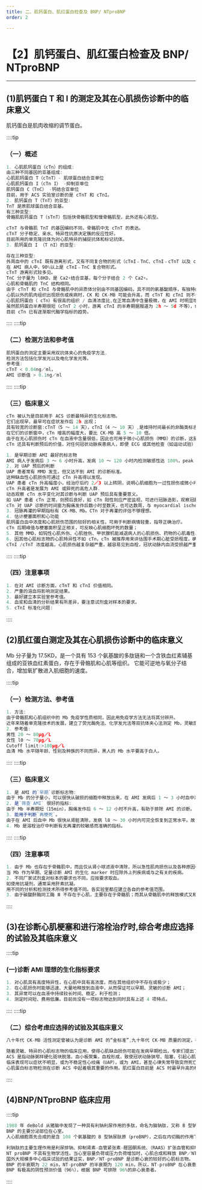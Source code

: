 ```yaml
---
title: 二、肌钙蛋白、肌红蛋白检查及 BNP/ NTproBNP
order: 2

---
```


# 【2】肌钙蛋白、肌红蛋白检查及 BNP/ NTproBNP

<kaodian :text="'生物化学检验记忆卡'" />

<!-- ######  第九章 心肌损伤的生化标志物

> 临床生化检验 -->

<beitiS/>

---

## (1)肌钙蛋白 T 和 I 的测定及其在心肌损伤诊断中的临床意义

<son :text="'生物化学检验记忆卡'" text1="(1)肌钙蛋白T和I的测定及其在心肌损伤诊断中的临床意义" :textOption="[['熟练掌握','相关专业知识','专业知识'],['熟练掌握','相关专业知识','专业知识'],['熟练掌握','专业知识','专业实践能力']]" />

肌钙蛋白是肌肉收缩的调节蛋白。

::::tip

### （一）概述

```js
1. 心肌肌钙蛋白（cTn）的组成:
由三种不同基因的亚基组成:
心肌肌钙蛋白 T（cTnT）- 肌球蛋白结合亚单位
心肌肌钙蛋白 I（cTn I） -抑制亚单位
肌钙蛋白 C（TnC） -钙结合亚单位
目前，用于 ACS 实验室诊断的是 cTnT 和 cTnI。
2. 肌钙蛋白 T（TnT）的亚型:
TnT 是原肌球蛋白结合亚基。
有三种亚型:
骨骼肌肌钙蛋白 T（sTnT）包括快骨骼肌型和慢骨骼肌型，此外还有心肌型。

cTnT 与骨骼肌 TnT 的基因编码不同，骨骼肌中无 cTnT 的表达。
cTnT 分子稳定、亲水、特异性抗原决定簇的反应性好。
目前所用的单克隆抗体为对心肌特异的捕捉抗体和标记抗体。
3. 肌钙蛋白 I （T nI）的亚型:

存在三种亚型:
外周血中的 cTnI 既有游离形式，又有不同复合物的形式（cTnI﹣TnC、cTnI﹣cTnT 以及 cTnT﹣cTnI﹣TnC）。
在 AMI 病人中，90%以上是 cTnI﹣TnC 复合物形式。
cTnT 游离形式较多见。
TnC 分子量为 l8KD，是 Ca2+结合亚基，每个分子结合 2 个 Ca2+。
心肌和骨骼肌的 TnC 结构相同。
由于 cTnT 和 cTnI 与骨骼肌中的异质体分别由不同基因编码，具不同的氨基酸顺序，有独特的抗原性，故它们的特异性要明显优于 CK—MB 同工酶。
心肌以外的肌肉组织出现损伤或疾病时，CK 和 CK-MB 可能会升高，而 cTnT 和 cTnI 则不会超过其临界值。
心肌肌钙蛋白（ cTn）有很高的组织 / 血清浓度比,在正常血清中含量极微，在 AMI 时明显增高，且增高倍数一般都超过总 CK 和 CK-MB 的变化。cTnT 和 cTnI 由于分子量小，发病后游离的 cTn 从心肌细胞浆内迅速释放人血，血中浓度迅速升高，其时间和 CK—MB 相当或稍早。
虽然肌钙蛋白半寿期很短（cTnT 2 小时，游离 cTnI 的半寿期据报道为 2h ～ 5d 不等），但其从肌原纤维上降解的过程持续时间很长，可在血中保持较长时间的升高，故它兼有 CK-MB 升高较早和 LD1 诊断时间窗长的优点。
目前 cTn 已有逐渐取代酶学指标的趋势。
```

::::
::::tip

### （二）检测方法和参考值

```js
肌钙蛋白的测定主要采用双抗体夹心的免疫学方法.
检测方法包括化学发光以及电化学发光等。
参考值:
cTnT < 0.04ng／ml，
AMI 诊断值 > 0.1ng／ml

```

::::
::::tip

### （三）临床意义

```js
cTn 被认为是目前用于 ACS 诊断最特异的生化标志物。
它们出现早，最早可在症状发作后 2h 出现；
具有较宽的诊断窗:cTnT（5 ～ 14 天），cTnI（4 ～ 10 天）,是维持时间最长的非酶类标志物。
在它们的诊断窗中，cTn 增高的幅度大，要比 CK-MB 高 5 ～ 10 倍。
由于在无心肌损伤时 cTn 在血液中含量很低，因此也可用于微小心肌损伤（MMD）的诊断，这是以前酶学指标所难以做到的。
cTn 还具有判断预后的价值，对任何冠状动脉疾患病人，即便 ECG 或其他检查（如运动试验）阴性，只要 cTn 增高，应视为具有高危险性。

1. 是早期诊断 AMI 最好的标志物
AMI 病人于发病后 3 ～ 6 小时升高，发病 10 ～ 120 小时内检测敏感性达 100%，peak time 于发病后 l0 ～ 48 小时左右出现，可达参考值的 30 ～ 40 倍。出现峰值较晚或峰值较高的病人增高可持续 2 ～ 3 周。对于非 Q 波 MI、亚急性 MI 或用 CK—MB 无法判断预后的病人更有意义。
2. 对 UAP 预后的判断
UAP 患者常有 MMD 发生，但又达不到 AMI 的诊断标准。
这种缺血性心肌损伤可通过 cTn 升高得以发现。
UAP 患者 cTn 升高幅度小，经治疗后约 2／3 以上转阴，说明心肌细胞为一过性损伤或微小坏死，与 AMI 有本质不同。
cTn 升高者是发展为 AMI 或猝死的高危人群.
动态观察 cTn 水平变化对其诊断与判断 UAP 预后具有重要意义。
如 UAP 患者 cTn 正常，则预后良好，如 cTn 阳性则应严密监视，可进行冠脉造影，观察冠脉病变严重程度，并给予药物治疗。如可能，应进行经皮腔内冠状动脉成形术（PTCA）或冠状动脉搭桥术（CAP,G）。
cTn 对 UAP 诊断的时间窗为胸痛发作后数小时至数天，也可达数周，与 myocardial ischemia 损伤时间的长短有关。应在 cTn 和 CK-MB mass 各自诊断的时间窗内适当地多次测定此二指标才能推断。
3. 冠脉再灌的早期指标有 CK-MB、Mb。CTn 对于再灌的评估不够理想。
4. 估计梗塞面积和心功能
肌钙蛋白血中浓度和心肌损伤范围的较好的相关性，可用于判断病情轻重，指导正确治疗。
cTn 后期峰值与梗塞面积呈正相关，可反映心肌细胞坏死的数量；
5. 其他 MMD，如钝性心肌外伤、心肌挫伤、甲状腺机能减退病人的心肌损伤、药物的心肌毒性、严重脓毒血症和脓毒血症导致的左心衰时 cTn 也可升高。
6. 因其他心肌标志物的心肌特异性不如 cTn，cTn 被推荐用来评估围手术期心脏受损程度，确定有无围手术期 AMI 或了解心脏及瓣膜手术时心脏保护措施是否得当，特别是冠状动脉搭桥术后 MI 和 MMD 的鉴别。一般有围手术期 MI 者 cTn 会持续释放，血中浓度可达 5.5 ～ 23ng／ml，术后第四天达高峰；无 MI 者 cTn 释放取决于心脏停搏时间的长短，动脉被夹注时间短暂者术后第一天 cTn 有轻度增高，动脉被夹注时间较长者血中 cTn 增高可延续至术后第五天。
cTnI /cTnT 浓度越高，心肌损伤越复杂越严重，越容易见到血栓，冠状动脉内血流受损越严重。
```

::::
::::tip

### （四）注意事项

```js
1. 在对 AMI 诊断方面，cTnT 和 cTnI 价值相同。
2. 严重的溶血将影响测定结果。
3. 最好建立本实验室参考值。
4. 血浆和血清的分析结果有所差异，要注意试剂盒对样本的要求。
5. cTnI 标准化问题:

```

::::

## (2)肌红蛋白测定及其在心肌损伤诊断中的临床意义

<son :text="'生物化学检验记忆卡'" text1="(2)肌红蛋白测定及其在心肌损伤诊断中的临床意义" :textOption="[['熟练掌握','专业知识','专业实践能力'],['熟练掌握','专业知识','专业实践能力'],['熟练掌握','专业知识','专业实践能力']]" />

Mb 分子量为 17.5KD，是一个具有 153 个氨基酸的多肽链和一个含铁血红素辅基组成的亚铁血红素蛋白，存在于骨骼肌和心肌等组织。
它能可逆地与氧分子结合，增加氧扩散进入肌细胞的速度。

::::tip

### （一）检测方法、参考值

```js
1. 方法:
由于骨骼肌和心肌组织中的 Mb 免疫学性质相同，因此用免疫学方法无法将其分辨开。
近年来随着单克隆技术的发展，建立了荧光酶免法、化学发光法等双抗体夹心法测定 Mb，灵敏度达到了 ng 水平、操作简单，可在数十分钟内完成测定，已越来越广泛地为临床所接受。
2. 参考值:
男性 20 ～ 80μg／L
女性 l0 ～ 70μg／L
Cutoff limit:>100μg／L
血清 Mb 水平随年龄、性别及种族的不同而异，黑人的 Mb 水平要高于白人。

```

::::
::::tip

### （三）临床意义

```js
1. 是 AMI 的`早期`诊断标志物:
由于 Mb 的分子量小，可以很快从破损的细胞中释放出来，在 AMI 发病后 1 ～ 3 小时血中浓度迅速上升，6 ～ 7 小时达峰值，l2 小时内几乎所有 AMI 患者 Mb 都有升高，升高幅度大于各心肌酶。
2. 是`筛查 AMI` 很好的指标:
由于 Mb 半寿期短（15min），胸痛发作后 6 ～ 12 小时不升高，有助于排除 AMI 的诊断。
3. 能用于判断`再梗死`。
由于在 AMI 后血中 Mb 很快从肾脏清除，发病 l8 ～ 30 小时内可完全恢复到正常水平。故 Mb 测定有助于在 AMI 病程中观察有无再梗塞或者梗塞再扩展。Mb 频繁出现增高，提示原有心肌梗死仍在延续。
4. Mb 是溶栓治疗中判断有无再灌的较敏感而准确的指标。

```

::::
::::tip

### （四）注意事项

```js
1. 由于 Mb 也存在于骨骼肌中，而且仅从肾小球滤液中清除，所以急性肌肉损伤以及各种原因引起的肌病患者、长时间的休克、急性或慢性肾功能不全时 Mb 都会升高。
当 Mb 作为早期、定量诊断 AMI 的生化 marker 时应除外上列疾病或与之有关的疾病。
2. 不同厂家试剂盒对标本的要求也不同，应按要求取血。
如使用抗凝剂，通常采用肝素抗凝。
用不同的分析和检测技术所得参考值不同。各实验室都应建立各自的参考值范围。
3. 由于碳酸酐酶同工酶 Ⅲ 不存在于心肌，主要存在于骨骼肌；而其从骨骼肌中的释放模式又和 Mb 相同，故有人通过 Mb／CA Ⅲ 比值来提高 Mb 诊断 AMI 的敏感性和特异性，研究表明 Mb／CA Ⅲ 于 AMI 症状出现 2 小时后就见升高，敏感性和特异性均比 CK 和 CK MB 高，也是早期心肌损伤的标志物之一。

```

::::

## (3)在诊断心肌梗塞和进行溶栓治疗时,综合考虑应选择的试验及其临床意义

<son :text="'生物化学检验记忆卡'" text1="(3)在诊断心肌梗塞和进行溶栓治疗时,综合考虑应选择的试验及其临床意义" :textOption="[['熟练掌握','相关专业知识','专业知识'],['熟练掌握','专业知识','专业实践能力'],['熟练掌握','专业知识','专业实践能力']]" />

::::tip

### (一)诊断 AMI 理想的生化指标要求

```js
1. 对心肌具有高度特异性，在心肌中具有高浓度，而在其他组织中不存在或极少；
2. 在心肌损伤时能够迅速、大量地释放到血液中，从而保证可以早期、灵敏的诊断 AMI；
3. 其异常可以在血液中持续较长时间、稳定，利于检测；
4. 测定时间短、费用低廉。目前尚没有一项标志物达到同时具有上述 4 项特点。

```

::::
::::tip

### （二）综合考虑应选择的试验及其临床意义

```js
八十年代 CK-MB 活性测定曾被认为是诊断 AMI 的“金标准”,九十年代 CK-MB 质量的测定，确定了这一指标在诊断 AMI 中不可替代的地位。近几年研究证明心肌蛋白质如肌红蛋白（Mb）和心肌肌钙蛋白（cTn）在心肌损伤的诊断和治疗监测中更有价值。

随着灵敏、特异的心肌标志物的临床应用，使得心肌缺血损伤可能在发病早期检出，专家们提出了急性冠状动脉综合征（ACS）的概念。
ACS 是指动脉粥样硬化斑块脱落，血小板聚集，血栓形成，致使冠状动脉狭窄、阻塞，引起心肌缺血以及梗死的病理现象。
临床表现可以症状不明显，或为不稳定性心绞痛（UAP），或为 AMI，甚至心律失常导致突然死亡。
心肌蛋白标志物检测在诊断 ACS 中起着极其重要的作用。肌红蛋白目前是 ACS 时最早升高的标志物，心肌肌钙蛋白是 ACS 的确诊标志物。

```

::::

## (4)BNP/NTproBNP 临床应用

<son :text="'生物化学检验记忆卡'" text1="(4)BNP/NTproBNP临床应用" :textOption="[['熟练掌握','专业知识','专业实践能力'],['熟练掌握','专业知识','专业实践能力'],['熟练掌握','专业知识','专业实践能力']]" />

::::tip

```js
1988 年 deBold 从猪脑中发现了一种具有利钠利尿作用的多肽，命名为脑钠肽，又称 B 型钠尿肽（BNP）。
BNP 的主要分泌部位在心室。
人心肌细胞首先合成的是含 108 个氨基酸的 B 型钠尿肽原（proBNP），之后在内切酶的作用下被切割为含 76 个氨基酸的 N 末端 B 型钠尿肽原（NT-proBNP，MW 8.5 kD）和含 32 个氨基酸的 C 端多肽 BNP（MW 3.5 kD）。

利钠肽的主要生理作用是利尿排钠、抑制肾素-血管紧张素-醛固酮系统、（RAAS）扩张血管和抑制血管平滑肌细胞增殖等。
NT proBNP 不具有生物学活性。当心室容量负荷或压力负荷增加时，心肌合成和释放 BNP／NT-proBNP 就会增多。
国外大规模多中心临床试验的结果证实，BNP／NT-proBNP 是诊断心衰的较好的心肌标志物。
BNP 的半衰期为 22 min，NT-proBNP 的半衰期为 120 min，所以，NT-proBNP 在心衰患者血中的浓度较 BNP 高 1 倍~10 倍，更有利于 HF 的诊断和实验室测定。
BNP 有极高的阴性预测价值（96%），根据 BNP 可排除 96%的非心衰患者。
```

::::
